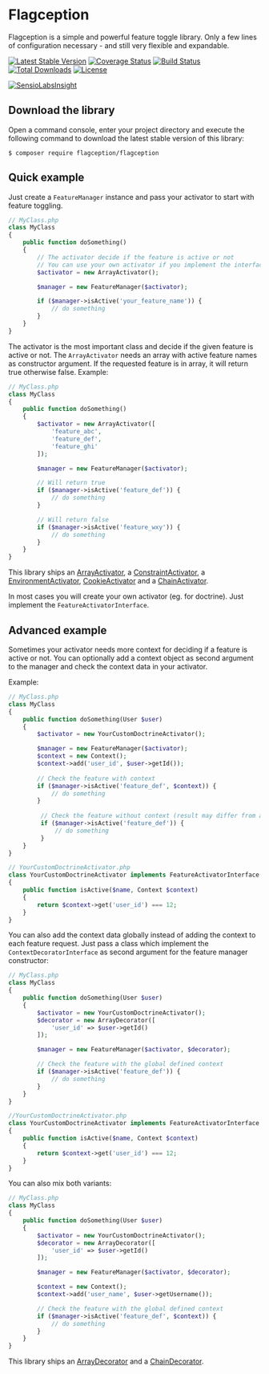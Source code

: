 # Flagception
Flagception is a simple and powerful feature toggle library.
Only a few lines of configuration necessary - and still very flexible and expandable.

[![Latest Stable Version](https://poser.pugx.org/flagception/flagception/v/stable)](https://packagist.org/packages/flagception/flagception)
[![Coverage Status](https://coveralls.io/repos/github/bestit/flagception-sdk/badge.svg?branch=master)](https://coveralls.io/github/bestit/flagception-sdk?branch=master)
[![Build Status](https://travis-ci.org/bestit/flagception-sdk.svg?branch=master)](https://travis-ci.org/bestit/flagception-sdk)
[![Total Downloads](https://poser.pugx.org/flagception/flagception/downloads)](https://packagist.org/packages/flagception/flagception)
[![License](https://poser.pugx.org/flagception/flagception/license)](https://packagist.org/packages/flagception/flagception)

[![SensioLabsInsight](https://insight.sensiolabs.com/projects/4423478b-f6db-4f77-bb36-0782bcdf82c0/small.png)](https://insight.sensiolabs.com/projects/4423478b-f6db-4f77-bb36-0782bcdf82c0)

Download the library
---------------------------

Open a command console, enter your project directory and execute the
following command to download the latest stable version of this library:

```console
$ composer require flagception/flagception
```

Quick example
---------------------------
Just create a `FeatureManager` instance and pass your activator to start with feature toggling.

```php
// MyClass.php
class MyClass
{
    public function doSomething()
    {
        // The activator decide if the feature is active or not
        // You can use your own activator if you implement the interface
        $activator = new ArrayActivator();

        $manager = new FeatureManager($activator);

        if ($manager->isActive('your_feature_name')) {
            // do something
        }
    }
}
```

The activator is the most important class and decide if the given feature is active or not. The `ArrayActivator` needs
an array with active feature names as constructor argument. If the requested feature is in array, it will return true
otherwise false. Example:

```php
// MyClass.php
class MyClass
{
    public function doSomething()
    {
        $activator = new ArrayActivator([
            'feature_abc',
            'feature_def',
            'feature_ghi'
        ]);

        $manager = new FeatureManager($activator);

        // Will return true
        if ($manager->isActive('feature_def')) {
            // do something
        }

        // Will return false
        if ($manager->isActive('feature_wxy')) {
            // do something
        }
    }
}
```

This library ships an [ArrayActivator](docs/activator/array.md), a [ConstraintActivator](docs/activator/constraint.md), 
a [EnvironmentActivator](docs/activator/environment.md), [CookieActivator](docs/activator/cookie.md) 
and a [ChainActivator](docs/activator/chain.md).

In most cases you will create your own activator (eg. for doctrine). Just implement the `FeatureActivatorInterface`.

Advanced example
---------------------------
Sometimes your activator needs more context for deciding if a feature is active or not. You can optionally add a context
object as second argument to the manager and check the context data in your activator. 

Example:
```php
// MyClass.php
class MyClass
{
    public function doSomething(User $user)
    {
        $activator = new YourCustomDoctrineActivator();

        $manager = new FeatureManager($activator);
        $context = new Context();
        $context->add('user_id', $user->getId());
        
        // Check the feature with context
        if ($manager->isActive('feature_def', $context)) {
            // do something
        }
        
         // Check the feature without context (result may differ from above)
         if ($manager->isActive('feature_def')) {
             // do something
         }
    }
}

// YourCustomDoctrineActivator.php
class YourCustomDoctrineActivator implements FeatureActivatorInterface
{
    public function isActive($name, Context $context)
    {
        return $context->get('user_id') === 12;
    }
}
```

You can also add the context data globally instead of adding the context to each feature request. Just pass a class
which implement the `ContextDecoratorInterface` as second argument for the feature manager constructor:

```php
// MyClass.php
class MyClass
{
    public function doSomething(User $user)
    {
        $activator = new YourCustomDoctrineActivator();
        $decorator = new ArrayDecorator([
            'user_id' => $user->getId()
        ]);

        $manager = new FeatureManager($activator, $decorator);

        // Check the feature with the global defined context         
        if ($manager->isActive('feature_def')) {
            // do something
        }
    }
}

//YourCustomDoctrineActivator.php
class YourCustomDoctrineActivator implements FeatureActivatorInterface
{
    public function isActive($name, Context $context)
    {
        return $context->get('user_id') === 12;
    }
}
```

You can also mix both variants:
```php
// MyClass.php
class MyClass
{
    public function doSomething(User $user)
    {
        $activator = new YourCustomDoctrineActivator();
        $decorator = new ArrayDecorator([
            'user_id' => $user->getId()
        ]);

        $manager = new FeatureManager($activator, $decorator);

        $context = new Context();
        $context->add('user_name', $user->getUsername());

        // Check the feature with the global defined context         
        if ($manager->isActive('feature_def', $context)) {
            // do something
        }
    }
}
```

This library ships an [ArrayDecorator](docs/decorator/array.md) and a [ChainDecorator](docs/decorator/chain.md).